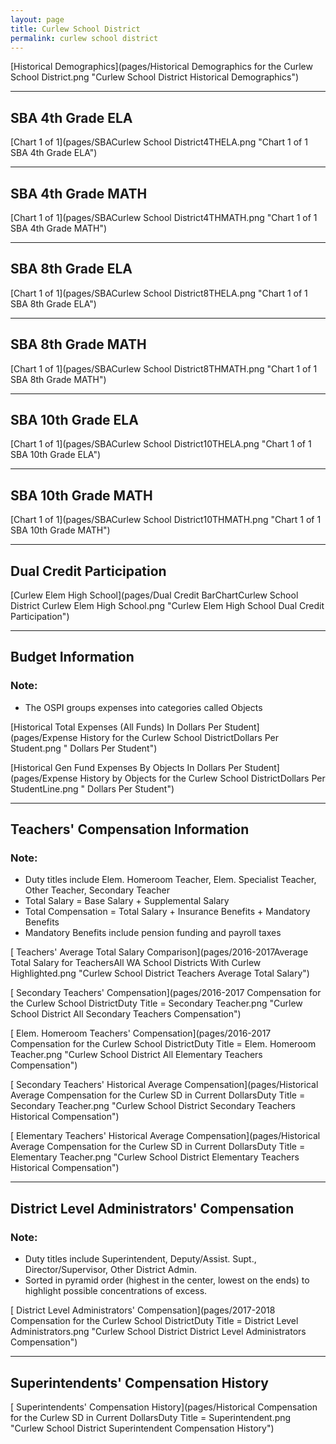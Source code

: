 ```yaml
---
layout: page
title: Curlew School District
permalink: curlew school district
---
```



[Historical Demographics](pages/Historical Demographics for the Curlew School District.png "Curlew School District Historical Demographics")

___

## SBA 4th Grade ELA

[Chart 1 of 1](pages/SBACurlew School District4THELA.png "Chart 1 of 1 SBA 4th Grade ELA")


___

## SBA 4th Grade MATH

[Chart 1 of 1](pages/SBACurlew School District4THMATH.png "Chart 1 of 1 SBA 4th Grade MATH")


___

## SBA 8th Grade ELA

[Chart 1 of 1](pages/SBACurlew School District8THELA.png "Chart 1 of 1 SBA 8th Grade ELA")


___

## SBA 8th Grade MATH

[Chart 1 of 1](pages/SBACurlew School District8THMATH.png "Chart 1 of 1 SBA 8th Grade MATH")


___

## SBA 10th Grade ELA

[Chart 1 of 1](pages/SBACurlew School District10THELA.png "Chart 1 of 1 SBA 10th Grade ELA")


___

## SBA 10th Grade MATH

[Chart 1 of 1](pages/SBACurlew School District10THMATH.png "Chart 1 of 1 SBA 10th Grade MATH")


___

## Dual Credit Participation

[Curlew Elem   High School](pages/Dual Credit BarChartCurlew School District Curlew Elem   High School.png "Curlew Elem   High School Dual Credit Participation")


___

## Budget Information
### Note:
- The OSPI groups expenses into categories called Objects

[Historical Total Expenses (All Funds) In Dollars Per Student](pages/Expense History for the Curlew School DistrictDollars Per Student.png " Dollars Per Student")

[Historical Gen Fund Expenses By Objects In Dollars Per Student](pages/Expense History by Objects for the Curlew School DistrictDollars Per StudentLine.png " Dollars Per Student")


___

## Teachers' Compensation Information
### Note:
- Duty titles include Elem. Homeroom Teacher, Elem. Specialist Teacher, Other Teacher, Secondary Teacher
- Total Salary = Base Salary + Supplemental Salary
- Total Compensation = Total Salary + Insurance Benefits + Mandatory Benefits
- Mandatory Benefits include pension funding and payroll taxes

[ Teachers' Average Total Salary Comparison](pages/2016-2017Average Total Salary for TeachersAll WA School Districts With Curlew Highlighted.png "Curlew School District Teachers Average Total Salary")

[ Secondary Teachers' Compensation](pages/2016-2017 Compensation for the Curlew School DistrictDuty Title = Secondary Teacher.png "Curlew School District All Secondary Teachers Compensation")

[ Elem. Homeroom Teachers' Compensation](pages/2016-2017 Compensation for the Curlew School DistrictDuty Title = Elem. Homeroom Teacher.png "Curlew School District All Elementary Teachers Compensation")

[ Secondary Teachers' Historical Average Compensation](pages/Historical Average Compensation for the Curlew SD in Current DollarsDuty Title = Secondary Teacher.png "Curlew School District Secondary Teachers Historical Compensation")

[ Elementary Teachers' Historical Average Compensation](pages/Historical Average Compensation for the Curlew SD in Current DollarsDuty Title = Elementary Teacher.png "Curlew School District Elementary Teachers Historical Compensation")


___

## District Level Administrators' Compensation

### Note:
- Duty titles include Superintendent, Deputy/Assist. Supt., Director/Supervisor, Other District Admin.
- Sorted in pyramid order (highest in the center, lowest on the ends) to highlight possible concentrations of excess.

[ District Level Administrators' Compensation](pages/2017-2018 Compensation for the Curlew School DistrictDuty Title = District Level Administrators.png "Curlew School District District Level Administrators Compensation")


___

## Superintendents' Compensation History

[ Superintendents' Compensation History](pages/Historical Compensation for the Curlew SD in Current DollarsDuty Title = Superintendent.png "Curlew School District Superintendent Compensation History")

